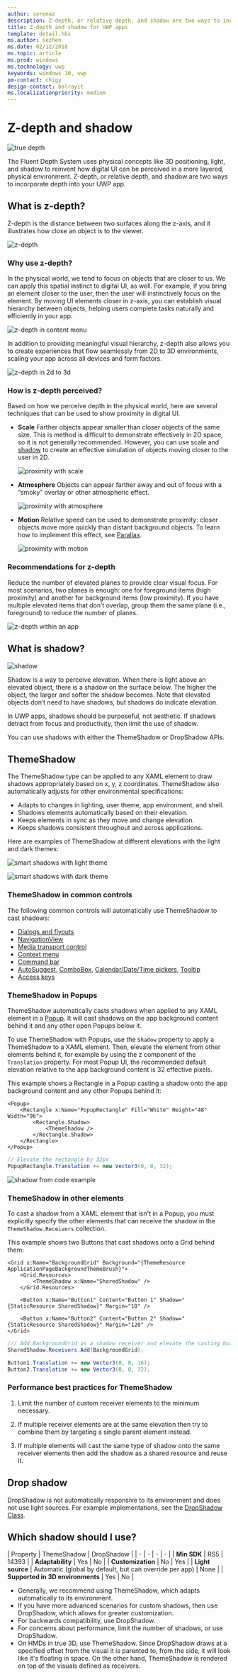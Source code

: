 ```yaml
---
author: serenaz
description: Z-depth, or relative depth, and shadow are two ways to incorporate depth into your app to help users focus naturally and efficiently.
title: Z-depth and shadow for UWP apps
template: detail.hbs
ms.author: sezhen
ms.date: 02/12/2018
ms.topic: article
ms.prod: windows
ms.technology: uwp
keywords: windows 10, uwp
pm-contact: chigy
design-contact: balrayit
ms.localizationpriority: medium
---
```


# Z-depth and shadow

![true depth](images/elevation-shadow/depth.svg)

The Fluent Depth System uses physical concepts like 3D positioning, light, and shadow to reinvent how digital UI can be perceived in a more layered, physical environment. Z-depth, or relative depth, and shadow are two ways to incorporate depth into your UWP app.

## What is z-depth?

Z-depth is the distance between two surfaces along the z-axis, and it illustrates how close an object is to the viewer.

![z-depth](images/elevation-shadow/elevation.svg)

### Why use z-depth?

In the physical world, we tend to focus on objects that are closer to us. We can apply this spatial instinct to digital UI, as well. For example, if you bring an element closer to the user, then the user will instinctively focus on the element. By moving UI elements closer in z-axis, you can establish visual hierarchy between objects, helping users complete tasks naturally and efficiently in your app. 

![z-depth in content menu](images/elevation-shadow/whyelevation.svg)

In addition to providing meaningful visual hierarchy, z-depth also allows you to create experiences that flow seamlessly from 2D to 3D environments, scaling your app across all devices and form factors. 

![z-depth in 2d to 3d](images/elevation-shadow/elevation-2d3d.svg)

### How is z-depth perceived?

Based on how we perceive depth in the physical world, here are several techniques that can be used to show proximity in digital UI.

- **Scale** Farther objects appear smaller than closer objects of the same size. This is method is difficult to demonstrate effectively in 2D space, so it is not generally recommended. However, you can use scale and [shadow](#what-is-shadow) to create an effective simulation of objects moving closer to the user in 2D.

    ![proximity with scale](images/elevation-shadow/elevation-scale.svg)

- **Atmosphere** Objects can appear farther away and out of focus with a “smoky” overlay or other atmospheric effect.

    ![proximity with atmosphere](images/elevation-shadow/elevation-atmosphere.svg)

- **Motion** Relative speed can be used to demonstrate proximity: closer objects move more quickly than distant background objects. To learn how to implement this effect, see [Parallax](../motion/parallax.md).

    ![proximity with motion](images/elevation-shadow/elevation-motion.svg)

### Recommendations for z-depth

Reduce the number of elevated planes to provide clear visual focus. For most scenarios, two planes is enough: one for foreground items (high proximity) and another for background items (low proximity). If you have multiple elevated items that don’t overlap, group them the same plane (i.e., foreground) to reduce the number of planes.

![z-depth within an app](images/elevation-shadow/app-depth.svg)

## What is shadow?

![shadow](images/elevation-shadow/shadow.svg)

Shadow is a way to perceive elevation. When there is light above an elevated object, there is a shadow on the surface below. The higher the object, the larger and softer the shadow becomes. Note that elevated objects don’t need to have shadows, but shadows do indicate elevation.

In UWP apps, shadows should be purposeful, not aesthetic. If shadows detract from focus and productivity, then limit the use of shadow.

You can use shadows with either the ThemeShadow or DropShadow APIs.

## ThemeShadow

The ThemeShadow type can be applied to any XAML element to draw shadows appropriately based on x, y, z coordinates. ThemeShadow also automatically adjusts for other environmental specifications:

- Adapts to changes in lighting, user theme, app environment, and shell.
- Shadows elements automatically based on their elevation.
- Keeps elements in sync as they move and change elevation.
- Keeps shadows consistent throughout and across applications.

Here are examples of ThemeShadow at different elevations with the light and dark themes:

![smart shadows with light theme](images/elevation-shadow/smartshadow-light.svg)

![smart shadows with dark theme](images/elevation-shadow/smartshadow-dark.svg)

### ThemeShadow in common controls

The following common controls will automatically use ThemeShadow to cast shadows:

- [Dialogs and flyouts](../controls-and-patterns/dialogs.md)
- [NavigationView](../controls-and-patterns/navigationview.md)
- [Media transport control](../controls-and-patterns/media-playback.md)
- [Context menu](../controls-and-patterns/menus.md)
- [Command bar](../controls-and-patterns/app-bars.md)
- [AutoSuggest](../controls-and-patterns/auto-suggest-box.md), [ComboBox](https://docs.microsoft.com/uwp/api/Windows.UI.Xaml.Controls.ComboBox), [Calendar/Date/Time pickers](../controls-and-patterns/date-and-time.md), [Tooltip](../controls-and-patterns/tooltips.md)
- [Access keys](../input/access-keys.md)

### ThemeShadow in Popups

ThemeShadow automatically casts shadows when applied to any XAML element in a [Popup](/uwp/api/windows.ui.xaml.controls.primitives.popup). It will cast shadows on the app background content behind it and any other open Popups below it.

To use ThemeShadow with Popups, use the `Shadow` property to apply a ThemeShadow to a XAML element. Then, elevate the element from other elements behind it, for example by using the z component of the `Translation` property.
For most Popup UI, the recommended default elevation relative to the app background content is 32 effective pixels.

This example shows a Rectangle in a Popup casting a shadow onto the app background content and any other Popups behind it:

```xaml
<Popup>
    <Rectangle x:Name="PopupRectangle" Fill="White" Height="48" Width="96">
        <Rectangle.Shadow>
            <ThemeShadow />
        </Rectangle.Shadow>
    </Rectangle>
</Popup>
```

```csharp
// Elevate the rectangle by 32px
PopupRectangle.Translation += new Vector3(0, 0, 32);
```

![shadow from code example](images/elevation-shadow/smartshadow-example.svg)

### ThemeShadow in other elements

To cast a shadow from a XAML element that isn't in a Popup, you must explicitly specify the other elements that can receive the shadow in the `ThemeShadow.Receivers` collection.

This example shows two Buttons that cast shadows onto a Grid behind them:

```xaml
<Grid x:Name="BackgroundGrid" Background="{ThemeResource ApplicationPageBackgroundThemeBrush}">
    <Grid.Resources>
        <ThemeShadow x:Name="SharedShadow" />
    </Grid.Resources>

    <Button x:Name="Button1" Content="Button 1" Shadow="{StaticResource SharedShadow}" Margin="10" />

    <Button x:Name="Button2" Content="Button 2" Shadow="{StaticResource SharedShadow}" Margin="120" />
</Grid>
```

```csharp
/// Add BackgroundGrid as a shadow receiver and elevate the casting buttons above it
SharedShadow.Receivers.Add(BackgroundGrid);

Button1.Translation += new Vector3(0, 0, 16);
Button2.Translation += new Vector3(0, 0, 32);
```

### Performance best practices for ThemeShadow

1. Limit the number of custom receiver elements to the minimum necessary. 

2. If multiple receiver elements are at the same elevation then try to combine them by targeting a single parent element instead.

3. If multiple elements will cast the same type of shadow onto the same receiver elements then add the shadow as a shared resource and reuse it.

## Drop shadow

DropShadow is not automatically responsive to its environment and does not use light sources. For example implementations, see the [DropShadow Class](https://docs.microsoft.com/uwp/api/windows.ui.composition.dropshadow).

## Which shadow should I use?

| Property | ThemeShadow | DropShadow |
| - | - | - | - |
| **Min SDK** | RS5 | 14393 |
| **Adaptability** | Yes | No |
| **Customization** | No | Yes |
| **Light source** | Automatic (global by default, but can override per app) | None |
| **Supported in 3D environments** | Yes | No |

- Generally, we recommend using ThemeShadow, which adapts automatically to its environment.
- If you have more advanced scenarios for custom shadows, then use DropShadow, which allows for greater customization.
- For backwards compatibility, use DropShadow.
- For concerns about performance, limit the number of shadows, or use DropShadow.
- On HMDs in true 3D, use ThemeShadow. Since DropShadow draws at a specified offset from the visual it is parented to, from the side, it will look like it's floating in space. On the other hand, ThemeShadow is rendered on top of the visuals defined as receivers.
